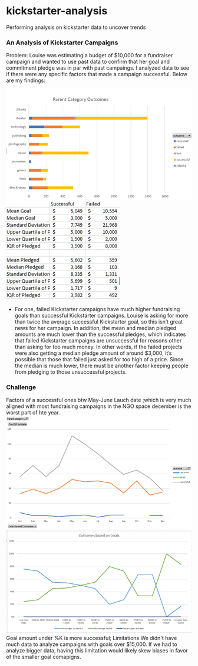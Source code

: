 # kickstarter-analysis
Performing analysis on kickstarter data to uncover trends
### An Analysis of Kickstarter Campaigns
Problem: Louise was estimating a budget of $10,000 for a fundraiser campaign and wanted to use past data to confirm that her goal and commitment pledge was in par with past campaings. I analyzed data to see if there were any specific factors that made a campaign successful. Below are my findings: 

![](/Capture.JPG)![](/Chart%201.JPG)

* For one, failed Kickstarter campaigns have much higher fundraising goals than successful Kickstarter campaigns. Louise is asking for more than twice the average successful Kickstarter goal, so this isn’t great news for her campaign. In addition, the mean and median pledged amounts are much lower than the successful pledges, which indicates that failed Kickstarter campaigns are unsuccessful for reasons other than asking for too much money. In other words, if the failed projects were also getting a median pledge amount of around $3,000, it’s possible that those that failed just asked for too high of a price. Since the median is much lower, there must be another factor keeping people from pledging to those unsuccessful projects. 

### Challenge
Factors of a successful ones btw May-June Lauch date ;which is very much aligned with most fundraising campaigns in the NGO space december is the worst part of hte year. 
![Timeline](/Outcomes%20Based%20on%20Launch%20Date.PNG)
![Launch Date](/Outcomes%20Based%20on%20Goal.PNG)
Goal amount under %K is more successful; 
Limitations
We didn't have much data to analyze campaigns with goals over $15,000. If we had to analyze bigger data, having this limitation would likely skew biases in favor of the smaller goal comapigns. 
